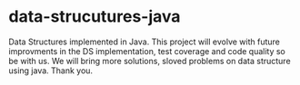 # data-strucutures-java
Data Structures implemented in Java.
This project will evolve with future improvments in the DS implementation, test coverage and code quality so be with us. We will bring more solutions, sloved problems on data structure using java. Thank you.
